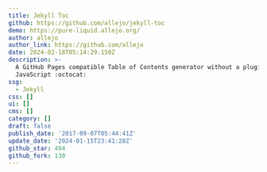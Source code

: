 ```yaml
---
title: Jekyll Toc
github: https://github.com/allejo/jekyll-toc
demo: https://pure-liquid.allejo.org/
author: allejo
author_link: https://github.com/allejo
date: 2024-02-18T05:14:29.150Z
description: >-
  A GitHub Pages compatible Table of Contents generator without a plugin or
  JavaScript :octocat:
ssg:
  - Jekyll
css: []
ui: []
cms: []
category: []
draft: false
publish_date: '2017-09-07T05:44:41Z'
update_date: '2024-01-15T23:41:28Z'
github_star: 494
github_fork: 130
---
```

